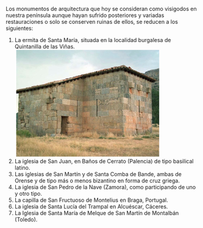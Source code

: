 Los monumentos de arquitectura que hoy se consideran como visigodos en nuestra
península aunque hayan sufrido posteriores y variadas restauraciones o solo se
conserven ruinas de ellos, se reducen a los siguientes:
1. La ermita de Santa María, situada en la localidad burgalesa de Quintanilla de las
Viñas.
![RUINA](img/ruina.png)
2. La iglesia de San Juan, en Baños de Cerrato (Palencia) de tipo basilical latino.
3. Las iglesias de San Martín y de Santa Comba de Bande, ambas de Orense y de tipo
más o menos bizantino en forma de cruz griega.
4. La iglesia de San Pedro de la Nave (Zamora), como participando de uno y otro tipo.
5. La capilla de San Fructuoso de Montelius en Braga, Portugal.
6. La iglesia de Santa Lucía del Trampal en Alcuéscar, Cáceres.
7. La Iglesia de Santa María de Melque de San Martín de Montalbán (Toledo).
